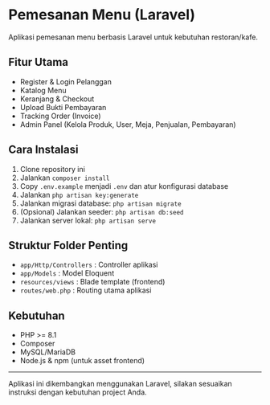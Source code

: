 # Pemesanan Menu (Laravel)

Aplikasi pemesanan menu berbasis Laravel untuk kebutuhan restoran/kafe.

## Fitur Utama
- Register & Login Pelanggan
- Katalog Menu
- Keranjang & Checkout
- Upload Bukti Pembayaran
- Tracking Order (Invoice)
- Admin Panel (Kelola Produk, User, Meja, Penjualan, Pembayaran)

## Cara Instalasi
1. Clone repository ini
2. Jalankan `composer install`
3. Copy `.env.example` menjadi `.env` dan atur konfigurasi database
4. Jalankan `php artisan key:generate`
5. Jalankan migrasi database: `php artisan migrate`
6. (Opsional) Jalankan seeder: `php artisan db:seed`
7. Jalankan server lokal: `php artisan serve`

## Struktur Folder Penting
- `app/Http/Controllers` : Controller aplikasi
- `app/Models` : Model Eloquent
- `resources/views` : Blade template (frontend)
- `routes/web.php` : Routing utama aplikasi

## Kebutuhan
- PHP >= 8.1
- Composer
- MySQL/MariaDB
- Node.js & npm (untuk asset frontend)

---

Aplikasi ini dikembangkan menggunakan Laravel, silakan sesuaikan instruksi dengan kebutuhan project Anda.

